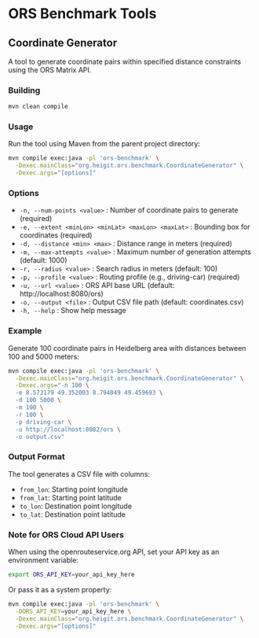 # ORS Benchmark Tools

## Coordinate Generator

A tool to generate coordinate pairs within specified distance constraints using the ORS Matrix API.

### Building

```bash
mvn clean compile
```

### Usage

Run the tool using Maven from the parent project directory:

```bash
mvn compile exec:java -pl 'ors-benchmark' \
  -Dexec.mainClass="org.heigit.ors.benchmark.CoordinateGenerator" \
  -Dexec.args="[options]"
```

### Options

- `-n, --num-points <value>` : Number of coordinate pairs to generate (required)
- `-e, --extent <minLon> <minLat> <maxLon> <maxLat>` : Bounding box for coordinates (required)
- `-d, --distance <min> <max>` : Distance range in meters (required)
- `-m, --max-attempts <value>` : Maximum number of generation attempts (default: 1000)
- `-r, --radius <value>` : Search radius in meters (default: 100)
- `-p, --profile <value>` : Routing profile (e.g., driving-car) (required)
- `-u, --url <value>` : ORS API base URL (default: http://localhost:8080/ors)
- `-o, --output <file>` : Output CSV file path (default: coordinates.csv)
- `-h, --help` : Show help message

### Example

Generate 100 coordinate pairs in Heidelberg area with distances between 100 and 5000 meters:

```bash
mvn compile exec:java -pl 'ors-benchmark' \
  -Dexec.mainClass="org.heigit.ors.benchmark.CoordinateGenerator" \
  -Dexec.args="-n 100 \
  -e 8.573179 49.352003 8.794049 49.459693 \
  -d 100 5000 \
  -m 100 \
  -r 100 \
  -p driving-car \
  -u http://localhost:8082/ors \
  -o output.csv"
```

### Output Format

The tool generates a CSV file with columns:
- `from_lon`: Starting point longitude
- `from_lat`: Starting point latitude
- `to_lon`: Destination point longitude
- `to_lat`: Destination point latitude

### Note for ORS Cloud API Users

When using the openrouteservice.org API, set your API key as an environment variable:

```bash
export ORS_API_KEY=your_api_key_here
```

Or pass it as a system property:

```bash
mvn compile exec:java -pl 'ors-benchmark' \
  -DORS_API_KEY=your_api_key_here \
  -Dexec.mainClass="org.heigit.ors.benchmark.CoordinateGenerator" \
  -Dexec.args="[options]"
```
